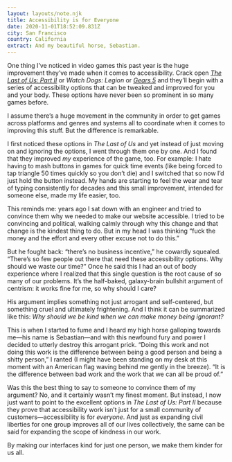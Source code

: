 ```yaml
---
layout: layouts/note.njk
title: Accessibility is for Everyone
date: 2020-11-01T18:52:09.831Z
city: San Francisco
country: California
extract: And my beautiful horse, Sebastian.
---
```


One thing I’ve noticed in video games this past year is the huge improvement they’ve made when it comes to accessibility. Crack open [_The Last of Us: Part II_](https://www.polygon.com/2020/7/2/21310396/last-of-us-2-accessibility-vision-difficulty-gameplay-opinions) or _Watch Dogs: Legion_ or [_Gears 5_](https://www.polygon.com/2019/9/25/20879919/gears-5-accessibility-deaf-hard-of-hearing-legally-blind-options) and they’ll begin with a series of accessibility options that can be tweaked and improved for you and your body. These options have never been so prominent in so many games before.

I assume there’s a huge movement in the community in order to get games across platforms and genres and systems all to coordinate when it comes to improving this stuff. But the difference is remarkable.

I first noticed these options in _The Last of Us_ and yet instead of just moving on and ignoring the options, I went through them one by one. And I found that they improved _my_ experience of the game, too. For example: I hate having to mash buttons in games for quick time events (like being forced to tap triangle 50 times quickly so you don’t die) and I switched that so now I’d just hold the button instead. My hands are starting to feel the wear and tear of typing consistently for decades and this small improvement, intended for someone else, made my life easier, too.

This reminds me: years ago I sat down with an engineer and tried to convince them why we needed to make our website accessible. I tried to be convincing and political, walking calmly through why this change and that change is the kindest thing to do. But in my head I was thinking “fuck the money and the effort and every other excuse not to do this.”

But he fought back: “there’s no business incentive,” he cowardly squealed. “There’s so few people out there that need these accessibility options. Why should we waste our time?” Once he said this I had an out of body experience where I realized that this single question is the root cause of so many of our problems. It’s the half-baked, galaxy-brain bullshit argument of centrism: it works fine for me, so why should I care?

His argument implies something not just arrogant and self-centered, but something cruel and ultimately frightening. And I think it can be summarized like this: _Why should we be kind when we can make money being ignorant?_

This is when I started to fume and I heard my high horse galloping towards me—his name is Sebastian—and with this newfound fury and power I decided to utterly destroy this arrogant prick. “Doing this work and not doing this work is the difference between being a good person and being a shitty person,” I ranted (I might have been standing on my desk at this moment with an American flag waving behind me gently in the breeze). “It is the difference between bad work and the work that we can all be proud of.”

Was this the best thing to say to someone to convince them of my argument? No, and it certainly wasn’t my finest moment. But instead, I now just want to point to the excellent options in _The Last of Us: Part II_ because they prove that accessibility work isn’t just for a small community of customers—accessibility is for _everyone_. And just as expanding civil liberties for one group improves all of our lives collectively, the same can be said for expanding the scope of kindness in our work.

By making our interfaces kind for just one person, we make them kinder for us all.
